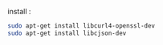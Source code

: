install :

```bash
sudo apt-get install libcurl4-openssl-dev
sudo apt-get install libcjson-dev

```

